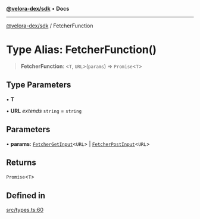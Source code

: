 [**@velora-dex/sdk**](../README.md) • **Docs**

***

[@velora-dex/sdk](../globals.md) / FetcherFunction

# Type Alias: FetcherFunction()

> **FetcherFunction**: \<`T`, `URL`\>(`params`) => `Promise`\<`T`\>

## Type Parameters

• **T**

• **URL** *extends* `string` = `string`

## Parameters

• **params**: [`FetcherGetInput`](../-internal-/interfaces/FetcherGetInput.md)\<`URL`\> \| [`FetcherPostInput`](../-internal-/interfaces/FetcherPostInput.md)\<`URL`\>

## Returns

`Promise`\<`T`\>

## Defined in

[src/types.ts:60](https://github.com/VeloraDEX/sdk/blob/feat/extend_delta_orders_filtering/src/types.ts#L60)
